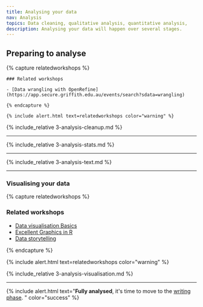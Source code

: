 ```yaml
---
title: Analysing your data
nav: Analysis
topics: Data cleaning, qualitative analysis, quantitative analysis, 
description: Analysing your data will happen over several stages.
---
```


## Preparing to analyse

{% capture relatedworkshops %}

    ### Related workshops

    - [Data wrangling with OpenRefine](https://app.secure.griffith.edu.au/events/search?sdata=wrangling)

    {% endcapture %}

    {% include alert.html text=relatedworkshops color="warning" %}


{% include_relative 3-analysis-cleanup.md %}

___

{% include_relative 3-analysis-stats.md %}

___

{% include_relative 3-analysis-text.md %}

___

### Visualising your data

{% capture relatedworkshops %}

### Related workshops

- [Data visualisation Basics](https://app.secure.griffith.edu.au/events/search?sdata=visualisation)
- [Excellent Graphics in R](https://app.secure.griffith.edu.au/events/search?sdata=graphics)
- [Data storytelling](https://app.secure.griffith.edu.au/events/search?sdata=storytelling)

{% endcapture %}

{% include alert.html text=relatedworkshops color="warning" %}


{% include_relative 3-analysis-visualisation.md %}

___

{% include alert.html text="**Fully analysed**, it's time to move to the [writing phase](5-writing.html). " color="success" %}
